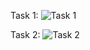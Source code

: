Task 1:
![Task 1](https://github.com/user-attachments/assets/7472acff-5fbc-43d0-a40e-af24b727340a)

Task 2:
![Task 2](https://github.com/user-attachments/assets/6aed7c08-b8b4-4abb-8011-1875af160ff7)
